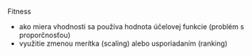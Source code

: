 Fitness
- ako miera vhodnosti sa používa hodnota účelovej funkcie (problém s proporčnosťou)
- využitie zmenou merítka (scaling) alebo usporiadaním (ranking)